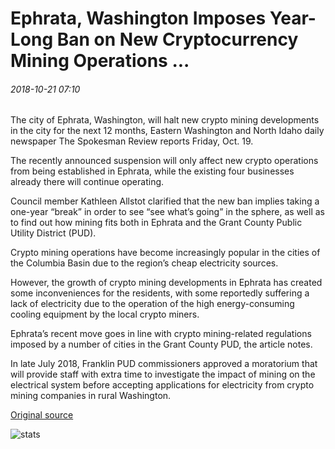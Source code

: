 # Ephrata, Washington Imposes Year-Long Ban on New Cryptocurrency Mining Operations ...

###### 2018-10-21 07:10

The city of Ephrata, Washington, will halt new crypto mining developments in the city for the next 12 months, Eastern Washington and North Idaho daily newspaper The Spokesman Review reports Friday, Oct. 19.

The recently announced suspension will only affect new crypto operations from being established in Ephrata, while the existing four businesses already there will continue operating.

Council member Kathleen Allstot clarified that the new ban implies taking a one-year “break” in order to see “see what’s going” in the sphere, as well as to find out how mining fits both in Ephrata and the Grant County Public Utility District (PUD).

Crypto mining operations have become increasingly popular in the cities of the Columbia Basin due to the region’s cheap electricity sources.

However, the growth of crypto mining developments in Ephrata has created some inconveniences for the residents, with some reportedly suffering a lack of electricity due to the operation of the high energy-consuming cooling equipment by the local crypto miners.

Ephrata’s recent move goes in line with crypto mining-related regulations imposed by a number of cities in the Grant County PUD, the article notes.

In late July 2018, Franklin PUD commissioners approved a moratorium that will provide staff with extra time to investigate the impact of mining on the electrical system before accepting applications for electricity from crypto mining companies in rural Washington.

[Original source](https://cointelegraph.com/news/ephrata-washington-imposes-year-long-ban-on-new-cryptocurrency-mining-operations)

![stats](https://c.statcounter.com/11760860/0/a89fa40b/1/ "stats")